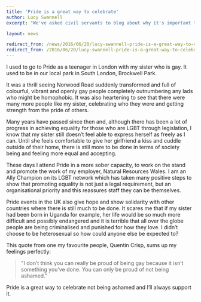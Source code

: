 ```yaml
---
title: 'Pride is a great way to celebrate'
author: Lucy Swannell
excerpt: "We've asked civil servants to blog about why it's important to #beyourself this Pride. Lucy Swannell is a Partnerships Officer at Natural Resources Wales. She writes about why, as an ally, Pride is important to her."

layout: news

redirect_from: /news/2016/06/20/lucy-swannell-pride-is-a-great-way-to-celebrate/
redirect_from: /2016/06/20/lucy-swannell-pride-is-a-great-way-to-celebrate/
---
```


I used to go to Pride as a teenager in London with my sister who is gay. It used to be in our local park in South London, Brockwell Park. 

It was a thrill seeing Norwood Road suddenly transformed and full of colourful, vibrant and openly gay people completely outnumbering any lads who might be homophobic. It was also heartening to see that there were many more people like my sister, celebrating who they were and getting strength from the pride of others. 

Many years have passed since then and, although there has been a lot of progress in achieving equality for those who are LGBT through legislation, I know that my sister still doesn’t feel able to express herself as freely as I can. Until she feels comfortable to give her girlfriend a kiss and cuddle outside of their home, there is still more to be done in terms of society being and feeling more equal and accepting. 

These days I attend Pride in a more sober capacity, to work on the stand and promote the work of my employer, Natural Resources Wales. I am an Ally Champion on its LGBT network which has taken many positive steps to show that promoting equality is not just a legal requirement, but an organisational priority and this reassures staff they can be themselves. 

Pride events in the UK also give hope and show solidarity with other countries where there is still much to be done. It scares me that if my sister had been born in Uganda for example, her life would be so much more difficult and possibly endangered and it is terrible that all over the globe people are being criminalised and punished for how they love. I didn’t choose to be heterosexual so how could anyone else be expected to? 

This quote from one my favourite people, Quentin Crisp, sums up my feelings perfectly: 

> "I don’t think you can really be proud of being gay because it isn’t something you’ve done. You can only be proud of not being ashamed." 

Pride is a great way to celebrate not being ashamed and I’ll always support it.